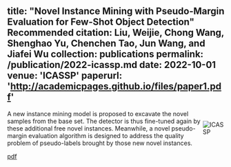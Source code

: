 title: "Novel Instance Mining with Pseudo-Margin Evaluation for Few-Shot Object Detection"
Recommended citation: Liu, Weijie, Chong Wang, Shenghao Yu, **Chenchen Tao**, Jun Wang, and Jiafei Wu
collection: publications
permalink: /publication/2022-icassp.md
date: 2022-10-01
venue: 'ICASSP'
paperurl: 'http://academicpages.github.io/files/paper1.pdf'
---

<div style="display: flex; align-items: center;">
  <div>
    A new instance mining model is proposed to excavate the novel samples from the base set. The detector 
    is thus fine-tuned again by these additional free novel 
    instances. Meanwhile, a novel pseudo-margin evaluation
    algorithm is designed to address the quality problem of 
    pseudo-labels brought by those new novel instances.
  </div>
  <div>
    <img src="https://16422004.github.io/images/icassp.png" alt="ICASSP">
  </div>
</div>

[pdf](http://16422004.github.io/files/icassp.pdf)
